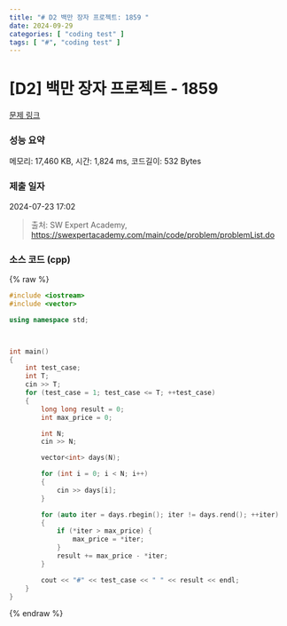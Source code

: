 ```yaml
---
title: "# D2 백만 장자 프로젝트: 1859 "
date: 2024-09-29
categories: [ "coding test" ]
tags: [ "#", "coding test" ]
---
```


# [D2] 백만 장자 프로젝트 - 1859 

[문제 링크](https://swexpertacademy.com/main/code/problem/problemDetail.do?contestProbId=AV5LrsUaDxcDFAXc) 

### 성능 요약

메모리: 17,460 KB, 시간: 1,824 ms, 코드길이: 532 Bytes

### 제출 일자

2024-07-23 17:02



> 출처: SW Expert Academy, https://swexpertacademy.com/main/code/problem/problemList.do


### 소스 코드 (cpp)
{% raw %}
```cpp
#include <iostream>
#include <vector>

using namespace std;



int main()
{
	int test_case;
	int T;	
	cin >> T;
	for (test_case = 1; test_case <= T; ++test_case)
	{
		long long result = 0;
		int max_price = 0;

		int N;
		cin >> N;

		vector<int> days(N);

		for (int i = 0; i < N; i++)
		{
			cin >> days[i];
		}

		for (auto iter = days.rbegin(); iter != days.rend(); ++iter)
		{
			if (*iter > max_price) {
				max_price = *iter;
			}
			result += max_price - *iter;
		}

		cout << "#" << test_case << " " << result << endl;
	}
}
```
{% endraw %}
